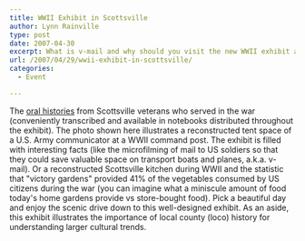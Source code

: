 ```yaml
---
title: WWII Exhibit in Scottsville
author: Lynn Rainville
type: post
date: 2007-04-30
excerpt: What is v-mail and why should you visit the new WWII exhibit at the Scottsville Museum ?
url: /2007/04/29/wwii-exhibit-in-scottsville/
categories:
  - Event

---
```

The [oral histories](http://avenue.org/smuseum/home.html) from Scottsville veterans who served in the war (conveniently transcribed and available in notebooks distributed throughout the exhibit). The photo shown here illustrates a reconstructed tent space of a U.S. Army communicator at a WWII command post. The exhibit is filled with interesting facts (like the microfilming of mail to US soldiers so that they could save valuable space on transport boats and planes, a.k.a. v-mail). Or a reconstructed Scottsville kitchen during WWII and the statistic that "victory gardens" provided 41% of the vegetables consumed by US citizens during the war (you can imagine what a miniscule amount of food today's home gardens provide vs store-bought food). Pick a beautiful day and enjoy the scenic drive down to this well-designed exhibit. As an aside, this exhibit illustrates the importance of local county (loco) history for understanding larger cultural trends.
